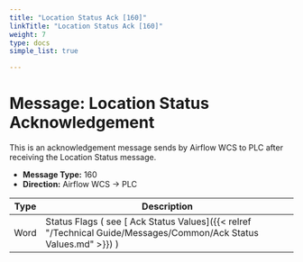 ```yaml
---
title: "Location Status Ack [160]"
linkTitle: "Location Status Ack [160]"
weight: 7
type: docs
simple_list: true

---
```


# Message: Location Status Acknowledgement

This is an acknowledgement message sends by Airflow WCS to PLC after receiving the Location Status message.

- **Message Type:** 160
- **Direction:** Airflow WCS → PLC  


|Type |Description |
|-----|------------|
|Word |Status Flags ( see [ Ack Status Values]({{< relref "/Technical Guide/Messages/Common/Ack Status Values.md" >}}) ) |
